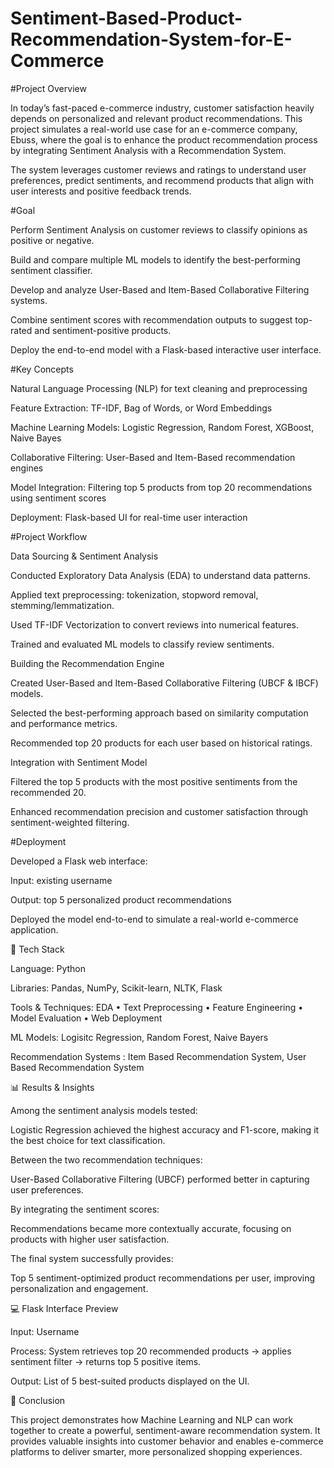# Sentiment-Based-Product-Recommendation-System-for-E-Commerce
#Project Overview

In today’s fast-paced e-commerce industry, customer satisfaction heavily depends on personalized and relevant product recommendations.
This project simulates a real-world use case for an e-commerce company, Ebuss, where the goal is to enhance the product recommendation process by integrating Sentiment Analysis with a Recommendation System.

The system leverages customer reviews and ratings to understand user preferences, predict sentiments, and recommend products that align with user interests and positive feedback trends.

#Goal

Perform Sentiment Analysis on customer reviews to classify opinions as positive or negative.

Build and compare multiple ML models to identify the best-performing sentiment classifier.

Develop and analyze User-Based and Item-Based Collaborative Filtering systems.

Combine sentiment scores with recommendation outputs to suggest top-rated and sentiment-positive products.

Deploy the end-to-end model with a Flask-based interactive user interface.

#Key Concepts

Natural Language Processing (NLP) for text cleaning and preprocessing

Feature Extraction: TF-IDF, Bag of Words, or Word Embeddings

Machine Learning Models: Logistic Regression, Random Forest, XGBoost, Naive Bayes

Collaborative Filtering: User-Based and Item-Based recommendation engines

Model Integration: Filtering top 5 products from top 20 recommendations using sentiment scores

Deployment: Flask-based UI for real-time user interaction

#Project Workflow

Data Sourcing & Sentiment Analysis

Conducted Exploratory Data Analysis (EDA) to understand data patterns.

Applied text preprocessing: tokenization, stopword removal, stemming/lemmatization.

Used TF-IDF Vectorization to convert reviews into numerical features.

Trained and evaluated ML models to classify review sentiments.

Building the Recommendation Engine

Created User-Based and Item-Based Collaborative Filtering (UBCF & IBCF) models.

Selected the best-performing approach based on similarity computation and performance metrics.

Recommended top 20 products for each user based on historical ratings.

Integration with Sentiment Model

Filtered the top 5 products with the most positive sentiments from the recommended 20.

Enhanced recommendation precision and customer satisfaction through sentiment-weighted filtering.

#Deployment

Developed a Flask web interface:

Input: existing username

Output: top 5 personalized product recommendations

Deployed the model end-to-end to simulate a real-world e-commerce application.

🧩 Tech Stack

Language: Python

Libraries: Pandas, NumPy, Scikit-learn, NLTK, Flask

Tools & Techniques: EDA • Text Preprocessing • Feature Engineering • Model Evaluation • Web Deployment

ML Models: Logisitc Regression, Random Forest, Naive Bayers

Recommendation Systems : Item Based Recommendation System, User Based Recommendation System

📊 Results & Insights

Among the sentiment analysis models tested:

Logistic Regression achieved the highest accuracy and F1-score, making it the best choice for text classification.

Between the two recommendation techniques:

User-Based Collaborative Filtering (UBCF) performed better in capturing user preferences.

By integrating the sentiment scores:

Recommendations became more contextually accurate, focusing on products with higher user satisfaction.

The final system successfully provides:

Top 5 sentiment-optimized product recommendations per user, improving personalization and engagement.

💻 Flask Interface Preview

Input: Username

Process: System retrieves top 20 recommended products → applies sentiment filter → returns top 5 positive items.

Output: List of 5 best-suited products displayed on the UI.

🚀 Conclusion

This project demonstrates how Machine Learning and NLP can work together to create a powerful, sentiment-aware recommendation system.
It provides valuable insights into customer behavior and enables e-commerce platforms to deliver smarter, more personalized shopping experiences.
